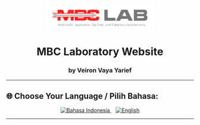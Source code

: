 <p align="center">
  <img src="documentation/assets/logombclab.png" alt="web home" width="300"/>
</p>

<h1 align="center">MBC Laboratory Website</h1>
<h3 align="center">by Veiron Vaya Yarief</h3>

---

## 🌐 Choose Your Language / Pilih Bahasa:

<div align="center">

<a href="documentation/markdowns/indonesia_readme.md">
  <img src="https://img.shields.io/badge/Bahasa%20Indonesia-%23E95420?style=for-the-badge&logo=translate&logoColor=white" alt="Bahasa Indonesia"/>
</a>
&nbsp;&nbsp;
<a href="documentation/markdowns/english_readme.md">
  <img src="https://img.shields.io/badge/English-%230072C6?style=for-the-badge&logo=translate&logoColor=white" alt="English"/>
</a>

</div>

---
